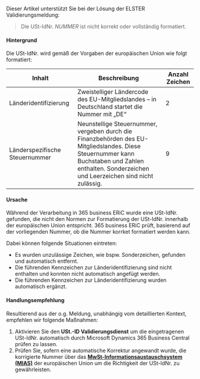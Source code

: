 Dieser Artikel unterstützt Sie bei der Lösung der ELSTER Validierungsmeldung:

> Die USt-IdNr. _NUMMER_ ist nicht korrekt oder vollständig formatiert.

#### Hintergrund

Die USt-IdNr. wird gemäß der Vorgaben der europäischen Union wie folgt formatiert:

| Inhalt | Beschreibung | Anzahl Zeichen |
| --- | --- | --- |
| Länderidentifizierung | Zweistelliger Ländercode des EU-Mitgliedslandes – in Deutschland startet die Nummer mit „DE“ | 2 |
| Länderspezifische Steuernummer | Neunstellige Steuernummer, vergeben durch die Finanzbehörden des EU-Mitgliedslandes. Diese Steuernummer kann Buchstaben und Zahlen enthalten. Sonderzeichen und Leerzeichen sind nicht zulässig. | 9 |

#### Ursache

Während der Verarbeitung in 365 business ERiC wurde eine USt-IdNr. gefunden, die nicht den Normen zur Formatierung der USt-IdNr. innerhalb der europäischen Union entspricht. 365 business ERiC prüft, basierend auf der vorliegenden Nummer, ob die Nummer korrket formatiert werden kann.

Dabei können folgende Situationen eintreten:

 - Es wurden unzulässige Zeichen, wie bspw. Sonderzeichen, gefunden und automatisch entfernt.
 - Die führenden Kennzeichen zur Länderidentifizierung sind nicht enthalten und konnten nicht automatisch angefügt werden.
 - Die führenden Kennzeichen zur Länderidentifizierung wurden automatisch ergänzt.

#### Handlungsempfehlung

Resultierend aus der o.g. Meldung, unabhängig vom detaillierten Kontext, empfehlen wir folgende Maßnahmen:

 1. Aktivieren Sie den **USt.-ID Validierungsdienst** um die eingetragenen USt-IdNr. automatisch durch Microsoft Dynamics 365 Business Central prüfen zu lassen.
 2. Prüfen Sie, sofern eine automatische Korrektur angewandt wurde, die korrigierte Nummer über das [**MwSt-Informationsaustauschsystem (MIAS)**](https://ec.europa.eu/taxation_customs/vies/#/vat-validation) der europäischen Union um die Richtigkeit der USt-IdNr. zu gewährleisten.
